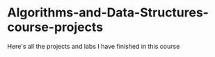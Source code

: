 # Algorithms-and-Data-Structures-course-projects

Here's all the projects and labs I have finished in this course
